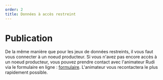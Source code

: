 ```yaml
---
order: 2
title: Données à accès restreint
---
```


# Publication
De la même manière que pour les jeux de données restreints, il vous faut vous connecter à un noeud producteur.
Si vous n'avez pas encore accès à un noeud producteur, vous pouvez prendre contact avec l'animateur Rudi via le formulaire en ligne : [formulaire](https://blog.rudi.bzh/portail-beta-contact/).
L'animateur vous recontactera le plus rapidement possible.
